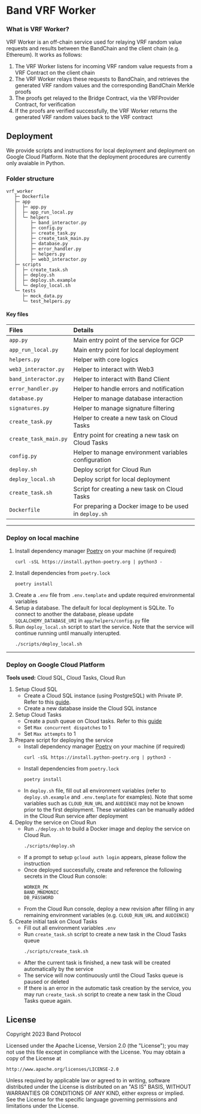 # Band VRF Worker

### What is VRF Worker?

VRF Worker is an off-chain service used for relaying VRF random value requests and results between the BandChain and the client chain (e.g. Ethereum). It works as follows:

1. The VRF Worker listens for incoming VRF random value requests from a VRF Contract on the client chain
2. The VRF Worker relays these requests to BandChain, and retrieves the generated VRF random values and the corresponding BandChain Merkle proofs
3. The proofs get relayed to the Bridge Contract, via the VRFProvider Contract, for verification
4. If the proofs are verified successfully, the VRF Worker returns the generated VRF random values back to the VRF contract

## Deployment

We provide scripts and instructions for local deployment and deployment on Google Cloud Platform. Note that the deployment procedures are currently only avaiable in Python.

### Folder structure

```
vrf_worker
   ├─ Dockerfile
   ├─ app
   │  ├─ app.py
   │  ├─ app_run_local.py
   │  └─ helpers
   │     ├─ band_interactor.py
   │     ├─ config.py
   │     ├─ create_task.py
   │     ├─ create_task_main.py
   │     ├─ database.py
   │     ├─ error_handler.py
   │     ├─ helpers.py
   │     ├─ web3_interactor.py
   ├─ scripts
   │  ├─ create_task.sh
   │  ├─ deploy.sh
   │  ├─ deploy.sh.example
   │  └─ deploy_local.sh
   └─ tests
      ├─ mock_data.py
      └─ test_helpers.py
```

#### Key files

| Files                 | Details                                                |
| :-------------------- | :----------------------------------------------------- |
| `app.py `             | Main entry point of the service for GCP                |
| `app_run_local.py`    | Main entry point for local deployment                  |
| `helpers.py`          | Helper with core logics                                |
| `web3_interactor.py`  | Helper to interact with Web3                           |
| `band_interactor.py`  | Helper to interact with Band Client                    |
| `error_handler.py`    | Helper to handle errors and notification               |
| `database.py`         | Helper to manage database interaction                  |
| `signatures.py `      | Helper to manage signature filtering                   |
| `create_task.py`      | Helper to create a new task on Cloud Tasks             |
| `create_task_main.py` | Entry point for creating a new task on Cloud Tasks     |
| `config.py`           | Helper to manage environment variables configuration   |
| `deploy.sh `          | Deploy script for Cloud Run                            |
| `deploy_local.sh `    | Deploy script for local deployment                     |
| `create_task.sh`      | Script for creating a new task on Cloud Tasks          |
| `Dockerfile `         | For preparing a Docker image to be used in `deploy.sh` |

---

### Deploy on local machine

1. Install dependency manager [Poetry](https://python-poetry.org/docs/) on your machine (if required)
    ```
    curl -sSL https://install.python-poetry.org | python3 -
    ```
2. Install dependencies from `poetry.lock`
   ```
   poetry install
   ```
3. Create a `.env` file from `.env.template` and update required environmental variables
4. Setup a database. The default for local deployment is SQLite. To connect to another the database, please update `SQLALCHEMY_DATABASE_URI` in `app/helpers/config.py` file
5. Run `deploy_local.sh` script to start the service. Note that the service will continue running until manually interupted.
   ```
   ./scripts/deploy_local.sh
   ```

---

### Deploy on Google Cloud Platform

**Tools used:** Cloud SQL, Cloud Tasks, Cloud Run

1. Setup Cloud SQL
   - Create a Cloud SQL instance (using PostgreSQL) with Private IP. Refer to this [guide](https://cloud.google.com/sql/docs/postgres/configure-private-ip).
   - Create a new database inside the Cloud SQL instance
2. Setup Cloud Tasks
   - Create a push queue on Cloud tasks. Refer to this [guide](https://cloud.google.com/tasks/docs/creating-queues)
   - Set `Max concurrent dispatches` to 1
   - Set `Max attempts` to 1
3. Prepare script for deploying the service
   - Install dependency manager [Poetry](https://python-poetry.org/docs/) on your machine (if required)
     ```
     curl -sSL https://install.python-poetry.org | python3 -
     ```
   - Install dependencies from `poetry.lock`
     ```
     poetry install
     ```
   - In `deploy.sh` file, fill out all environment variables (refer to `deploy.sh.example` and `.env.template` for examples). Note that some variables such as `CLOUD_RUN_URL` and `AUDIENCE` may not be known prior to the first deployment. These variables can be manually added in the Cloud Run service after deployment
4. Deploy the service on Cloud Run
   - Run `./deploy.sh` to build a Docker image and deploy the service on Cloud Run.
     ```
     ./scripts/deploy.sh
     ```
   - If a prompt to setup `gcloud auth login` appears, please follow the instruction
   - Once deployed successfully, create and reference the following secrets in the Cloud Run console:
     ```
     WORKER_PK
     BAND_MNEMONIC
     DB_PASSWORD
     ```
   - From the Cloud Run console, deploy a new revision after filling in any remaining environment variables (e.g. `CLOUD_RUN_URL` and `AUDIENCE`)
5. Create initial task on Cloud Tasks
   - Fill out all environment variables `.env`
   - Run `create_task.sh` script to create a new task in the Cloud Tasks queue
     ```
     ./scripts/create_task.sh
     ```
   - After the current task is finished, a new task will be created automatically by the service
   - The service will now continuously until the Cloud Tasks queue is paused or deleted
   - If there is an error in the automatic task creation by the service, you may run `create_task.sh` script to create a new task in the Cloud Tasks queue again.

## License

Copyright 2023 Band Protocol

Licensed under the Apache License, Version 2.0 (the "License"); you may not use this file except in compliance with the License. You may obtain a copy of the License at

```
http://www.apache.org/licenses/LICENSE-2.0
```

Unless required by applicable law or agreed to in writing, software distributed under the License is distributed on an "AS IS" BASIS, WITHOUT WARRANTIES OR CONDITIONS OF ANY KIND, either express or implied. See the License for the specific language governing permissions and limitations under the License.